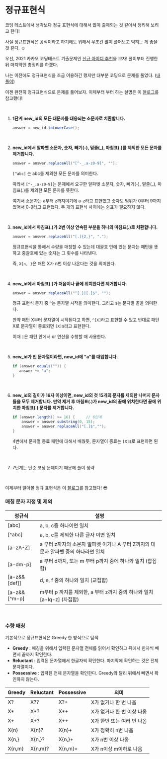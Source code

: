 # 정규표현식

코딩 테스트에서 생각보다 정규 표현식에 대해서 많이 출제되는 것 같아서 정리해 보려고 한다!

사실 정규표현식은 공식이라고 하기에도 뭐해서 무조건 많이 풀어보고 익히는 게 좋을 것 같다. ☺

우선, 2021 카카오 코딩테스트 기출문제인 [신규 아이디 추천](https://programmers.co.kr/learn/courses/30/lessons/72410)을 보자! 풀이부터 진행한 뒤 마지막엔 총정리를 하겠다.

나는 이전에도 정규표현식을 조금 이용하긴 했지만 대부분 코딩으로 문제를 풀었다. ([내 풀이](https://github.com/hjyeon-n/Algorithm_study/blob/master/Programmers/2021.02/%EC%8B%A0%EA%B7%9C%20%EC%95%84%EC%9D%B4%EB%94%94%20%EC%B6%94%EC%B2%9C.java))

이젠 완전히 정규표현식으로 문제를 풀어보자. 이제부터 부터 하는 설명은 이 [블로그](https://velog.io/@hammii/%ED%94%84%EB%A1%9C%EA%B7%B8%EB%9E%98%EB%A8%B8%EC%8A%A4-%EC%8B%A0%EA%B7%9C-%EC%95%84%EC%9D%B4%EB%94%94-%EC%B6%94%EC%B2%9C-java-2021-KAKAO-BLIND-RECRUITMENT)를 참고했다! 

<br>

1. **1단계 new_id의 모든 대문자를 대응되는 소문자로 치환합니다.**

   ```java
   answer = new_id.toLowerCase();
   ```

   <br>

2. **new_id에서 알파벳 소문자, 숫자, 빼기(-), 밑줄(_), 마침표(.)를 제외한 모든 문자를 제거합니다.**

   ```java
   answer = answer.replaceAll("[^-_.a-z0-9]", "");
   ```

   `[^abc]` 는 abc를 제외한 모든 문자를 의미한다.

   따라서 `[^-_.a-z0-9]`는 문제에서 요구한 알파벳 소문자, 숫자, 빼기(-), 밑줄(_), 마침표(.)를 제외한 모든 문자를 뜻한다. 

   여기서 소문자는 a부터 z까지이기에 a-z라고 표현했고 숫자도 범위가 0부터 9까지 있어서 0-9라고 표현했다. 두 개의 표현식 사이에는 쉼표가 필요하지 않다.

   <br>
  
3. **new_id에서 마침표(.)가 2번 이상 연속된 부분을 하나의 마침표(.)로 치환합니다.**

   ```java
   answer = answer.replaceAll("[.]{2,}", ".");
   ```

   정규표현식을 통해서 수량을 매칭할 수 있는데 대괄호 안에 있는 문자는 패턴을 뜻하고 중괄호에 있는 숫자는 그 횟수를 나타낸다.

   즉, `X{n, }`은 패턴 X가 n번 이상 나온다는 것을 의미한다.

   <br>

4. **new_id에서 마침표(.)가 처음이나 끝에 위치한다면 제거합니다.**

   ```java
   answer = answer.replaceAll("^[.]|[.]$", "");
   ```

   정규 표현식 문자 중 `^`는 문자열 시작을 의미한다. 그리고 `$`는 문자열 끝을 의미한다.

   만약 패턴 X부터 문자열이 시작된다고 하면, `^[X]`라고 표현할 수 있고 반대로 패턴 X로 문자열이 종료되면 `[X]$`라고 표현한다.

   이때 `|`은 패턴 안에서 or 연산을 수행할 때 사용한다.

   <br>

5. **new_id가 빈 문자열이라면, new_id에 "a"를 대입합니다.**

   ```java
   if (answer.equals("")) {    
      answer += "a";
   }
   ```

   <br>

6. **new_id의 길이가 16자 이상이면, new_id의 첫 15개의 문자를 제외한 나머지 문자들을 모두 제거합니다. 만약 제거 후 마침표(.)가 new_id의 끝에 위치한다면 끝에 위치한 마침표(.) 문자를 제거합니다.**

   ```java
   if (answer.length() >= 16) {     // 6단계
       answer = answer.substring(0, 15);
       answer = answer.replaceAll("[.]$","");
   }
   ```

   4번에서 문자열 종료 패턴에 대해서 배웠듯, 문자열이 종료는 `[X]$`로 표현하면 된다.

   <br>

7. 7단계는 단순 코딩 문제이기 때문에 풀이 생략

<br>

이제부터 알아볼 정규 표현식은 이 [블로그](https://offbyone.tistory.com/400)를 참고했다! 😎

### 매칭 문자 지정 및 제외

| 정규식       | 설명                                                         |
| ------------ | ------------------------------------------------------------ |
| [abc]        | a, b, c중 하나이면 일치                                      |
| [^abc]       | a, b, c를 제외한 다른 글자 이면 일치                         |
| [a-zA-Z]     | a 부터 z까지의 소문자 알파벳 이거나 A 부터 Z까지의 대문자 알파벳 중의 하나라면 일치 |
| [a-dm-p]     | a 부터 d까지, 또는 m 부터 p까지 중에 하나와 일치 (합집합)    |
| [a-z&&[def]] | d, e, f 중의 하나와 일치 (교집합)                            |
| [a-z&&[^m-p] | m부터 p 까지를 제외한, a 부터 z까지 중의 하나와 일치 [a-lq-z] (차집합) |

<br>

### 수량 매칭

기본적으로 정규표현식은 Greedy 한 방식으로 탐색

- **Greedy** : 매칭을 위해서 입력된 문자열 전체를 읽어서 확인하고 뒤에서 한자씩 빼면서 끝까지 확인한다.
- **Reluctant** : 입력된 문자열에서 한글자씩 확인한다. 마지막에 확인하는 것은 전체 문자열이다.
- **Possessive** : 입력된 전체 문자열을 확인한다. Greedy와 달리 뒤에서 빼면서 확인하지 않는다.

| Greedy | Reluctant | Possessive | 의미                       |
| ------ | --------- | ---------- | -------------------------- |
| X?     | X??       | X?+        | X가 없거나 한 번 나옴      |
| X*     | X*?       | X*+        | X가 없거나 한 번 이상 나옴 |
| X+     | X+?       | X++        | X가 한번 또는 여러 번 나옴 |
| X{n}   | X{n}?     | X{n}+      | X가 정확히 n번 나옴        |
| X{n,}  | X{n,}?    | X{n,}+     | X가 n번 이상 나옴          |
| X{n,m} | X{n,m}?   | X{n,m}+    | X가 n이상 m이하로 나옴     |

